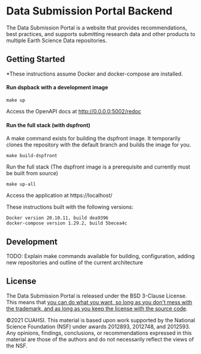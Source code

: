 # Data Submission Portal Backend
The Data Submission Portal is a website that provides recommendations, best practices, and supports submitting research data and other products to multiple Earth Science Data repositories. 

## Getting Started

*These instructions assume Docker and docker-compose are installed.

#### Run dspback with a development image

```commandline
make up
```

Access the OpenAPI docs at http://0.0.0.0:5002/redoc

#### Run the full stack (with dspfront)
A make command exists for building the dspfront image.  It temporarily clones the repository with the default branch and builds the image for you.

```commandline
make build-dspfront
```

Run the full stack (The dspfront image is a prerequisite and currently must be built from source)

```commandline
make up-all
```

Access the application at https://localhost/

These instructions built with the following versions:
```
Docker version 20.10.11, build dea9396
docker-compose version 1.29.2, build 5becea4c
```

## Development
TODO: Explain make commands available for building, configuration, adding new repositories and outline of the current architecture
## License
The Data Submission Portal is released under the BSD 3-Clause License. This means that [you can do what you want, so long as you don't mess with the trademark, and as long as you keep the license with the source code](https://github.com/cznethub/dspback/blob/develop/LICENSE).

©2021 CUAHSI. This material is based upon work supported by the National Science Foundation (NSF) under awards 2012893, 2012748, and 2012593. Any opinions, findings, conclusions, or recommendations expressed in this material are those of the authors and do not necessarily reflect the views of the NSF.
